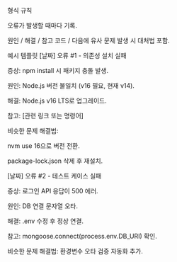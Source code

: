 형식 규칙

오류가 발생할 때마다 기록.

원인 / 해결 / 참고 코드 / 다음에 유사 문제 발생 시 대처법 포함.

예시 템플릿
[날짜] 오류 #1 - 의존성 설치 실패

증상: npm install 시 패키지 충돌 발생.

원인: Node.js 버전 불일치 (v16 필요, 현재 v14).

해결: Node.js v16 LTS로 업그레이드.

참고: [관련 링크 또는 명령어]

비슷한 문제 해결법:

nvm use 16으로 버전 전환.

package-lock.json 삭제 후 재설치.

[날짜] 오류 #2 - 테스트 케이스 실패

증상: 로그인 API 응답이 500 에러.

원인: DB 연결 문자열 오타.

해결: .env 수정 후 정상 연결.

참고: mongoose.connect(process.env.DB_URI) 확인.

비슷한 문제 해결법: 환경변수 오타 검증 자동화 추가.